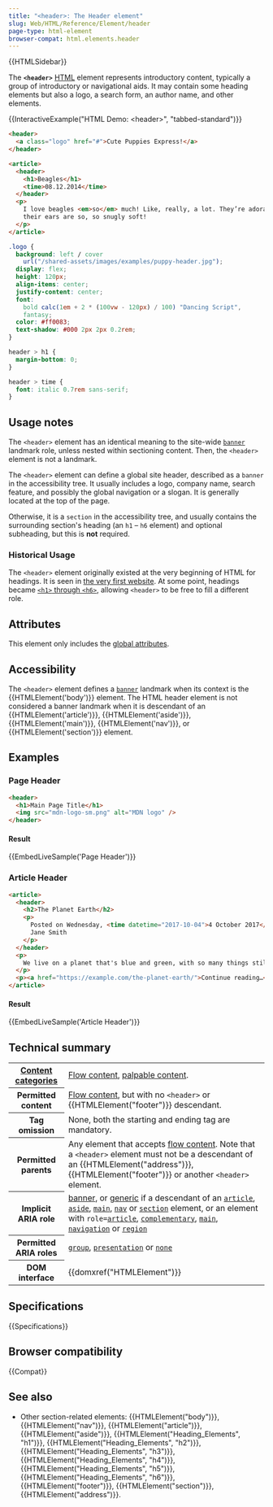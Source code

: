 ```yaml
---
title: "<header>: The Header element"
slug: Web/HTML/Reference/Element/header
page-type: html-element
browser-compat: html.elements.header
---
```


{{HTMLSidebar}}

The **`<header>`** [HTML](/en-US/docs/Web/HTML) element represents introductory content, typically a group of introductory or navigational aids. It may contain some heading elements but also a logo, a search form, an author name, and other elements.

{{InteractiveExample("HTML Demo: &lt;header&gt;", "tabbed-standard")}}

```html interactive-example
<header>
  <a class="logo" href="#">Cute Puppies Express!</a>
</header>

<article>
  <header>
    <h1>Beagles</h1>
    <time>08.12.2014</time>
  </header>
  <p>
    I love beagles <em>so</em> much! Like, really, a lot. They’re adorable and
    their ears are so, so snugly soft!
  </p>
</article>
```

```css interactive-example
.logo {
  background: left / cover
    url("/shared-assets/images/examples/puppy-header.jpg");
  display: flex;
  height: 120px;
  align-items: center;
  justify-content: center;
  font:
    bold calc(1em + 2 * (100vw - 120px) / 100) "Dancing Script",
    fantasy;
  color: #ff0083;
  text-shadow: #000 2px 2px 0.2rem;
}

header > h1 {
  margin-bottom: 0;
}

header > time {
  font: italic 0.7rem sans-serif;
}
```

## Usage notes

The `<header>` element has an identical meaning to the site-wide [`banner`](/en-US/docs/Web/Accessibility/ARIA/Reference/Roles/banner_role) landmark role, unless nested within sectioning content. Then, the `<header>` element is not a landmark.

The `<header>` element can define a global site header, described as a `banner` in the accessibility tree. It usually includes a logo, company name, search feature, and possibly the global navigation or a slogan. It is generally located at the top of the page.

Otherwise, it is a `section` in the accessibility tree, and usually contains the surrounding section's heading (an `h1` – `h6` element) and optional subheading, but this is **not** required.

### Historical Usage

The `<header>` element originally existed at the very beginning of HTML for headings. It is seen in [the very first website](https://info.cern.ch/). At some point, headings became [`<h1>` through `<h6>`](/en-US/docs/Web/HTML/Reference/Element/Heading_Elements), allowing `<header>` to be free to fill a different role.

## Attributes

This element only includes the [global attributes](/en-US/docs/Web/HTML/Reference/Global_attributes).

## Accessibility

The `<header>` element defines a [`banner`](/en-US/docs/Web/Accessibility/ARIA/Reference/Roles/banner_role) landmark when its context is the {{HTMLElement('body')}} element. The HTML header element is not considered a banner landmark when it is descendant of an {{HTMLElement('article')}}, {{HTMLElement('aside')}}, {{HTMLElement('main')}}, {{HTMLElement('nav')}}, or {{HTMLElement('section')}} element.

## Examples

### Page Header

```html
<header>
  <h1>Main Page Title</h1>
  <img src="mdn-logo-sm.png" alt="MDN logo" />
</header>
```

#### Result

{{EmbedLiveSample('Page Header')}}

### Article Header

```html
<article>
  <header>
    <h2>The Planet Earth</h2>
    <p>
      Posted on Wednesday, <time datetime="2017-10-04">4 October 2017</time> by
      Jane Smith
    </p>
  </header>
  <p>
    We live on a planet that's blue and green, with so many things still unseen.
  </p>
  <p><a href="https://example.com/the-planet-earth/">Continue reading…</a></p>
</article>
```

#### Result

{{EmbedLiveSample('Article Header')}}

## Technical summary

<table class="properties">
  <tbody>
    <tr>
      <th scope="row">
        <a href="/en-US/docs/Web/HTML/Content_categories"
          >Content categories</a
        >
      </th>
      <td>
        <a href="/en-US/docs/Web/HTML/Content_categories#flow_content"
          >Flow content</a
        >,
        <a href="/en-US/docs/Web/HTML/Content_categories#palpable_content"
          >palpable content</a
        >.
      </td>
    </tr>
    <tr>
      <th scope="row">Permitted content</th>
      <td>
        <a href="/en-US/docs/Web/HTML/Content_categories#flow_content"
          >Flow content</a
        >, but with no <code>&#x3C;header></code> or
        {{HTMLElement("footer")}} descendant.
      </td>
    </tr>
    <tr>
      <th scope="row">Tag omission</th>
      <td>None, both the starting and ending tag are mandatory.</td>
    </tr>
    <tr>
      <th scope="row">Permitted parents</th>
      <td>
        Any element that accepts
        <a href="/en-US/docs/Web/HTML/Content_categories#flow_content"
          >flow content</a
        >. Note that a <code>&#x3C;header></code> element must not be a
        descendant of an {{HTMLElement("address")}},
        {{HTMLElement("footer")}} or another
        <code>&lt;header&gt;</code> element.
      </td>
    </tr>
    <tr>
      <th scope="row">Implicit ARIA role</th>
      <td>
        <a href="/en-US/docs/Web/Accessibility/ARIA/Reference/Roles/banner_role">banner</a
        >, or
        <a href="/en-US/docs/Web/Accessibility/ARIA/Reference/Roles/generic_role"
          >generic</a
        >
        if a descendant of an
        <code><a href="/en-US/docs/Web/HTML/Reference/Element/article">article</a></code
        >, <code><a href="/en-US/docs/Web/HTML/Reference/Element/aside">aside</a></code
        >, <code><a href="/en-US/docs/Web/HTML/Reference/Element/main">main</a></code
        >, <code><a href="/en-US/docs/Web/HTML/Reference/Element/nav">nav</a></code> or
        <code><a href="/en-US/docs/Web/HTML/Reference/Element/section">section</a></code>
        element, or an element with
        <code
          >role=<a href="/en-US/docs/Web/Accessibility/ARIA/Reference/Roles/article_role"
            >article</a
          ></code
        >,
        <code
          ><a href="/en-US/docs/Web/Accessibility/ARIA/Reference/Roles/complementary_role"
            >complementary</a
          ></code
        >,
        <code
          ><a href="/en-US/docs/Web/Accessibility/ARIA/Reference/Roles/main_role"
            >main</a
          ></code
        >,
        <code
          ><a href="/en-US/docs/Web/Accessibility/ARIA/Reference/Roles/navigation_role"
            >navigation</a
          ></code
        >
        or
        <code
          ><a href="/en-US/docs/Web/Accessibility/ARIA/Reference/Roles/region_role"
            >region</a
          ></code
        >
      </td>
    </tr>
    <tr>
      <th scope="row">Permitted ARIA roles</th>
      <td>
        <a href="/en-US/docs/Web/Accessibility/ARIA/Reference/Roles/group_role"><code>group</code></a>, <a href="/en-US/docs/Web/Accessibility/ARIA/Reference/Roles/presentation_role"><code>presentation</code></a> or
        <a href="/en-US/docs/Web/Accessibility/ARIA/Reference/Roles/none_role"><code>none</code></a>
      </td>
    </tr>
    <tr>
      <th scope="row">DOM interface</th>
      <td>{{domxref("HTMLElement")}}</td>
    </tr>
  </tbody>
</table>

## Specifications

{{Specifications}}

## Browser compatibility

{{Compat}}

## See also

- Other section-related elements: {{HTMLElement("body")}}, {{HTMLElement("nav")}}, {{HTMLElement("article")}}, {{HTMLElement("aside")}}, {{HTMLElement("Heading_Elements", "h1")}}, {{HTMLElement("Heading_Elements", "h2")}}, {{HTMLElement("Heading_Elements", "h3")}}, {{HTMLElement("Heading_Elements", "h4")}}, {{HTMLElement("Heading_Elements", "h5")}}, {{HTMLElement("Heading_Elements", "h6")}}, {{HTMLElement("footer")}}, {{HTMLElement("section")}}, {{HTMLElement("address")}}.
